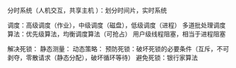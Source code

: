 分时系统（人机交互，共享主机 ）：划分时间片，实时系统

调度：高级调度（作业），中级调度（磁盘），低级调度（进程）
多道批处理调度算法：优先级算法，均衡调度算法（可抢占）
用户级线程阻塞，相当于进程阻塞

解决死锁：
	静态测量：
	动态策略：
	预防死锁：破坏死锁的必要条件（互斥，不可剥夺，零散请求（静态分配），破坏循环等待）
	避免死锁：银行家算法
	